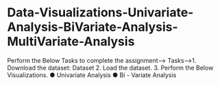 # Data-Visualizations-Univariate-Analysis-BiVariate-Analysis-MultiVariate-Analysis
Perform the Below Tasks to complete the assignment--> Tasks-->1. Download the dataset: Dataset 2. Load the dataset. 3. Perform the Below Visualizations. ● Univariate Analysis ● Bi - Variate Analysis
